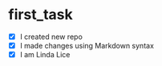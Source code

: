 # first_task

- [x] I created new repo
- [x] I made changes using Markdown syntax
- [x] I am Linda Lice
